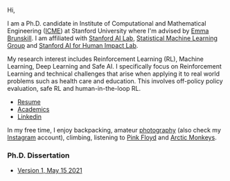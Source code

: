 Hi,

I am a Ph.D. candidate in Institute of Computational and Mathematical Engineering ([ICME](https://icme.stanford.edu)) at Stanford University where I'm advised by [Emma Brunskill](https://cs.stanford.edu/people/ebrun/). I am affiliated with [Stanford AI Lab](https://ai.stanford.edu), [Statistical Machine Learning Group](http://statsml.stanford.edu/index.html) and [Stanford AI for Human Impact Lab](https://twitter.com/aiforhi?lang=en).

My research interest includes Reinforcement Learning (RL), Machine Learning, Deep Learning and Safe AI. 
I specifically focus on Reinforcement Learning and technical challenges that arise when applying it
to real world problems such as health care and education. This involves off-policy policy evaluation, safe RL 
and human-in-the-loop RL.

- [Resume](/assets/pdf/resume.pdf)
- [Academics](/academics.md)
- [Linkedin](https://www.linkedin.com/in/rkeramati/)

In my free time, I enjoy backpacking, amateur [photography](/random.md) (also check my [Instagram](https://www.instagram.com/r.keramati/) account), climbing, listening to [Pink Floyd](https://www.youtube.com/watch?v=7jMlFXouPk8) and [Arctic Monkeys](https://www.youtube.com/watch?v=71Es-8FfATo).

### Ph.D. Dissertation
- [Version 1, May 15 2021](/assets/pdf/PhD_Dissertation_V1.pdf)
